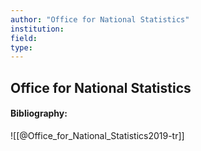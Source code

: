 ```yaml
---
author: "Office for National Statistics"
institution:
field:
type:
---
```


## Office for National Statistics
#### Bibliography:

![[@Office_for_National_Statistics2019-tr]]